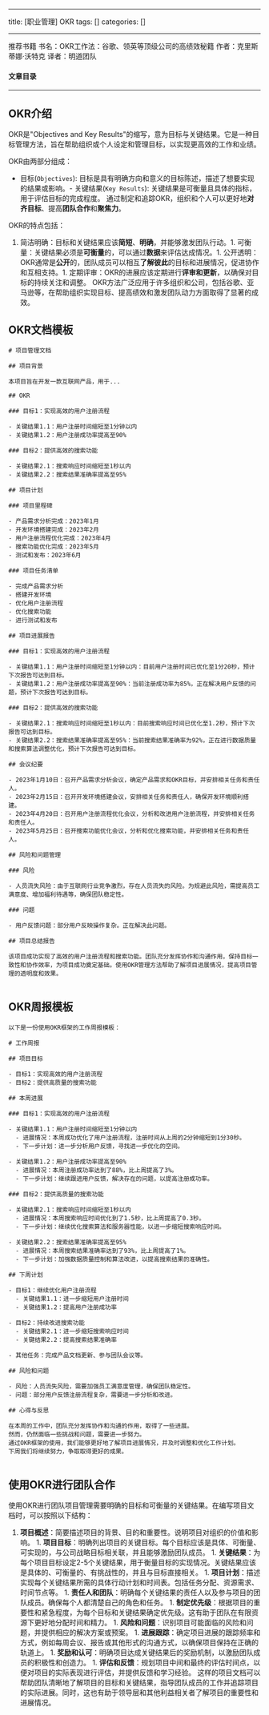 
--- 
title:  [职业管理] OKR 
tags: []
categories: [] 

---
>  
 推荐书籍 书名：OKR工作法：谷歌、领英等顶级公司的高绩效秘籍 作者：克里斯蒂娜·沃特克 译者：明道团队 




#### 文章目录
- - - - 


## OKR介绍

OKR是"Objectives and Key Results"的缩写，意为目标与关键结果。它是一种目标管理方法，旨在帮助组织或个人设定和管理目标，以实现更高效的工作和业绩。

OKR由两部分组成：
- 目标(`Objectives`): 目标是具有明确方向和意义的目标陈述，描述了想要实现的结果或影响。- 关键结果(`Key Results`): 关键结果是可衡量且具体的指标，用于评估目标的完成程度。
通过制定和追踪OKR，组织和个人可以更好地**对齐目标**、提高**团队合作**和**聚焦力**。

OKR的特点包括：
1. 简洁明确：目标和关键结果应该**简短**、**明确**，并能够激发团队行动。1. 可衡量：关键结果必须是**可衡量**的，可以通过**数据**来评估达成情况。1. 公开透明：OKR通常是**公开**的，团队成员可以相互**了解彼此**的目标和进展情况，促进协作和互相支持。1. 定期评审：OKR的进展应该定期进行**评审和更新**，以确保对目标的持续关注和调整。
OKR方法广泛应用于许多组织和公司，包括谷歌、亚马逊等，在帮助组织实现目标、提高绩效和激发团队动力方面取得了显著的成效。

## OKR文档模板

```
# 项目管理文档

## 项目背景

本项目旨在开发一款互联网产品，用于...

## OKR

### 目标1：实现高效的用户注册流程

- 关键结果1.1：用户注册时间缩短至1分钟以内
- 关键结果1.2：用户注册成功率提高至90%

### 目标2：提供高效的搜索功能

- 关键结果2.1：搜索响应时间缩短至1秒以内
- 关键结果2.2：搜索结果准确率提高至95%

## 项目计划

### 项目里程碑

- 产品需求分析完成：2023年1月
- 开发环境搭建完成：2023年2月
- 用户注册流程优化完成：2023年4月
- 搜索功能优化完成：2023年5月
- 测试和发布：2023年6月

### 项目任务清单

- 完成产品需求分析
- 搭建开发环境
- 优化用户注册流程
- 优化搜索功能
- 进行测试和发布

## 项目进展报告

### 目标1：实现高效的用户注册流程

- 关键结果1.1：用户注册时间缩短至1分钟以内：目前用户注册时间已优化至1分20秒，预计下次报告可达到目标。
- 关键结果1.2：用户注册成功率提高至90%：当前注册成功率为85%，正在解决用户反馈的问题，预计下次报告可达到目标。

### 目标2：提供高效的搜索功能

- 关键结果2.1：搜索响应时间缩短至1秒以内：目前搜索响应时间已优化至1.2秒，预计下次报告可达到目标。
- 关键结果2.2：搜索结果准确率提高至95%：当前搜索结果准确率为92%，正在进行数据质量和搜索算法调整优化，预计下次报告可达到目标。

## 会议纪要

- 2023年1月10日：召开产品需求分析会议，确定产品需求和OKR目标，并安排相关任务和责任人。
- 2023年2月15日：召开开发环境搭建会议，安排相关任务和责任人，确保开发环境顺利搭建。
- 2023年4月20日：召开用户注册流程优化会议，分析和改进用户注册流程，并安排相关任务和责任人。
- 2023年5月25日：召开搜索功能优化会议，分析和优化搜索功能，并安排相关任务和责任人。

## 风险和问题管理

### 风险

- 人员流失风险：由于互联网行业竞争激烈，存在人员流失的风险。为规避此风险，需提高员工满意度、增加福利待遇等，确保团队稳定性。

### 问题

- 用户反馈问题：部分用户反映操作复杂。正在解决此问题。

## 项目总结报告

该项目成功实现了高效的用户注册流程和搜索功能。团队充分发挥协作和沟通作用，保持目标一致性和协作效率，为项目成功奠定基础。使用OKR管理方法帮助了解项目进展情况，提高项目管理的透明度和效果。


```

## OKR周报模板

```
以下是一份使用OKR框架的工作周报模板：

# 工作周报

## 项目目标

- 目标1：实现高效的用户注册流程
- 目标2：提供高质量的搜索功能

## 本周进展

### 目标1：实现高效的用户注册流程

- 关键结果1.1：用户注册时间缩短至1分钟以内
  - 进展情况：本周成功优化了用户注册流程，注册时间从上周的2分钟缩短到1分30秒。
  - 下一步计划：进一步分析用户反馈，寻找进一步优化的空间。

- 关键结果1.2：用户注册成功率提高至90%
  - 进展情况：本周注册成功率达到了88%，比上周提高了3%。
  - 下一步计划：继续跟进用户反馈，解决存在的问题，以提高注册成功率。

### 目标2：提供高质量的搜索功能

- 关键结果2.1：搜索响应时间缩短至1秒以内
  - 进展情况：本周搜索响应时间优化到了1.5秒，比上周提高了0.3秒。
  - 下一步计划：继续优化搜索算法和服务器性能，以进一步缩短搜索响应时间。

- 关键结果2.2：搜索结果准确率提高至95%
  - 进展情况：本周搜索结果准确率达到了93%，比上周提高了1%。
  - 下一步计划：加强数据质量控制和算法改进，以提高搜索结果的准确性。

## 下周计划

- 目标1：继续优化用户注册流程
  - 关键结果1.1：进一步缩短用户注册时间
  - 关键结果1.2：提高用户注册成功率

- 目标2：持续改进搜索功能
  - 关键结果2.1：进一步缩短搜索响应时间
  - 关键结果2.2：提高搜索结果准确率

- 其他任务：完成产品文档更新、参与团队会议等。

## 风险和问题

- 风险：人员流失风险，需要加强员工满意度管理，确保团队稳定性。
- 问题：部分用户反馈注册流程复杂，需要进一步分析和改进。

## 心得与反思

在本周的工作中，团队充分发挥协作和沟通的作用，取得了一些进展。
然而，仍然面临一些挑战和问题，需要进一步努力。
通过OKR框架的使用，我们能够更好地了解项目进展情况，并及时调整和优化工作计划。
下周我们将继续努力，争取取得更好的成果。


```

## 使用OKR进行团队合作

使用OKR进行团队项目管理需要明确的目标和可衡量的关键结果。在编写项目文档时，可以按照以下结构：
1.  **项目概述**：简要描述项目的背景、目的和重要性。说明项目对组织的价值和影响。 1.  **项目目标**：明确列出项目的关键目标。每个目标应该是具体、可衡量、可实现的，与公司战略目标相关联，并且能够激励团队成员。 1.  **关键结果**：为每个项目目标设定2-5个关键结果，用于衡量目标的实现情况。关键结果应该是具体的、可衡量的、有挑战性的，并且与目标直接相关。 1.  **项目计划**：描述实现每个关键结果所需的具体行动计划和时间表。包括任务分配、资源需求、时间节点等。 1.  **责任人和团队**：明确每个关键结果的责任人以及参与项目的团队成员。确保每个人都清楚自己的角色和任务。 1.  **制定优先级**：根据项目的重要性和紧急程度，为每个目标和关键结果确定优先级。这有助于团队在有限资源下更好地分配时间和精力。 1.  **风险和问题**：识别项目可能面临的风险和问题，并提供相应的解决方案或预案。 1.  **进展跟踪**：确定项目进展的跟踪频率和方式，例如每周会议、报告或其他形式的沟通方式，以确保项目保持在正确的轨道上。 1.  **奖励和认可**：明确项目达成关键结果后的奖励机制，以激励团队成员的积极性和创造力。 1.  **评估和反馈**：规划项目中间和最终的评估时间点，以便对项目的实际表现进行评估，并提供反馈和学习经验。 
这样的项目文档可以帮助团队清晰地了解项目的目标和关键结果，指导团队成员的工作并追踪项目的实际进展。同时，这也有助于领导层和其他利益相关者了解项目的重要性和进展情况。
